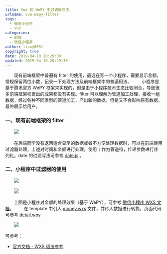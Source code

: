 ```yaml
---
title: Vue 和 WePY 中过滤器写法
urlname: vue-wepy-filter
tags:
  - 微信小程序
  - vue
categories:
  - 前端
  - 微信小程序
author: liuxy0551
copyright: true
date: 2019-04-10 20:29:30
updated: 2019-04-10 20:29:30
---
```



&emsp;&emsp;现有前端框架中普遍有 filter 的使用，最近在写一个小程序，需要显示金额，常规保留两位小数，记录一下处理方法及前端框架中的普遍用法。
　　小程序是基于腾讯官方 WePY 框架来实现的，但是由于小程序技术生态比较闭合，导致很多前端框架积累出的成果都没有实现。filter 可以理解为管道加工处理，接收一组数据，经过各种不同类型的管道加工，产出新的数据，但是又不会影响原有数据，最终展示给用户。

### 一、现有前端框架的 filter

　　![](https://images-hosting.liuxianyu.cn/posts/vue-wepy-filter/1.png)
    
&emsp;&emsp;在后端同学没有返回适合显示的数据或者不方便处理数据时，可以在前端使用过滤器处理，上述对时间和金额进行处理，使用 `|` 作为管道符，传递参数进行序列化。date 的过滤写法可参考 [date.js](https://github.com/liuxy0551/liuxy0551.github.io/blob/master/assets/posts/vue-wepy-filter/date.js) 。
   

### 二、小程序中过滤器的使用

　　![](https://images-hosting.liuxianyu.cn/posts/vue-wepy-filter/2.png)

　　![](https://images-hosting.liuxianyu.cn/posts/vue-wepy-filter/3.png)

&emsp;&emsp;上图是小程序对金额的处理效果（基于 WePY），可参考 [微信小程序 WXS 文档](https://developers.weixin.qq.com/miniprogram/dev/framework/view/wxs/index.html?search-key=wxs)。
　　在 template 中引入 [money.wxs](https://github.com/liuxy0551/liuxy0551.github.io/blob/master/assets/posts/vue-wepy-filter/money.wxs) 文件，并传入数据进行转换，页面代码可参考 [detail.wpy](https://github.com/liuxy0551/liuxy0551.github.io/blob/master/assets/posts/vue-wepy-filter/detail.wpy)

　　![](https://images-hosting.liuxianyu.cn/posts/vue-wepy-filter/4.png)


可参考：

* [官方文档 - WXS 语法参考](https://developers.weixin.qq.com/miniprogram/dev/reference/wxs/)
